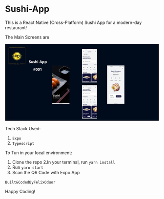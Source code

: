 # Sushi-App

This is a React Native (Cross-Platform) Sushi App for a modern-day restaurant!


The Main Screens are

![Screenshot](Sushi-App.png)


Tech Stack Used:
1. `Expo`
2. `Typescript`

To Tun in your local environment:

1. Clone the repo
2.In your terminal, run `yarn install`
3. Run `yarn start`
4. Scan the QR Code with Expo App


`Built&CodedByFelixOduor`

Happy Coding!
